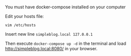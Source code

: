 You must have docker-compose installed on your computer

Edit your hosts file:
```
vim /etc/hosts 
```
Insert new line ```simpleblog.local 127.0.0.1```

Then execute ```docker-compose up -d``` in the terminal and load http://simpleblog.local:8080/ in your browser. 